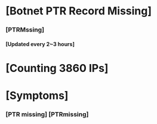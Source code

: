 # [Botnet PTR Record Missing]
### [PTRMssing]
#### [Updated every 2~3 hours]

# [Counting 3860 IPs]

# [Symptoms] 
###   [PTR missing] [PTRmissing]
